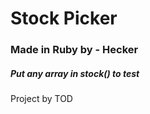 <h1>Stock Picker</h1>

<h3>Made in Ruby by - Hecker</h3>

<h5>Put any array in stock() to test</h5>

<p>Project by TOD</p>

